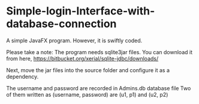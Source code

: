 # Simple-login-Interface-with-database-connection
A simple JavaFX program. However, it is swiftly coded.

Please take a note: The program needs sqlite3jar files. You can download it from here, https://bitbucket.org/xerial/sqlite-jdbc/downloads/

Next, move the jar files into the source folder and configure it as a dependency. 

The username and password are recorded in Admins.db database file
Two of them written as (username, password) are (u1, p1) and (u2, p2)
